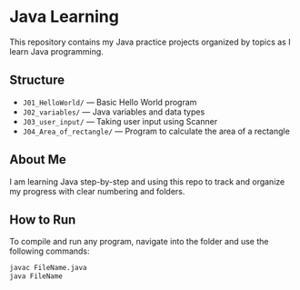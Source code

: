 # Java Learning

This repository contains my Java practice projects organized by topics as I learn Java programming.

## Structure

- `J01_HelloWorld/` — Basic Hello World program
- `J02_variables/` — Java variables and data types
- `J03_user_input/` — Taking user input using Scanner
- `J04_Area_of_rectangle/` — Program to calculate the area of a rectangle

## About Me

I am learning Java step-by-step and using this repo to track and organize my progress with clear numbering and folders.

## How to Run

To compile and run any program, navigate into the folder and use the following commands:

```bash
javac FileName.java
java FileName
